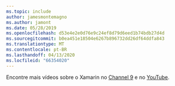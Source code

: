```yaml
---
ms.topic: include
author: jamesmontemagno
ms.author: jamont
ms.date: 05/28/2019
ms.openlocfilehash: d53e4e2e0d76e9c24ef8d79d6eed1b74bdb27d4d
ms.sourcegitcommit: b0ea451e18504e6267b896732dd26df64ddfa843
ms.translationtype: MT
ms.contentlocale: pt-BR
ms.lasthandoff: 04/13/2020
ms.locfileid: "66354020"
---
```

Encontre mais vídeos sobre o Xamarin no [Channel 9](https://channel9.msdn.com/Shows/XamarinShow) e no [YouTube](https://www.youtube.com/c/XamarinDevelopers).
